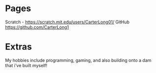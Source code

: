 # Pages
Scratch - https://scratch.mit.edu/users/CarterLong01/
GitHub https://github.com/CarterLong1
# Extras
My hobbies include programming, gaming, and also building onto a dam that i've built myself!
